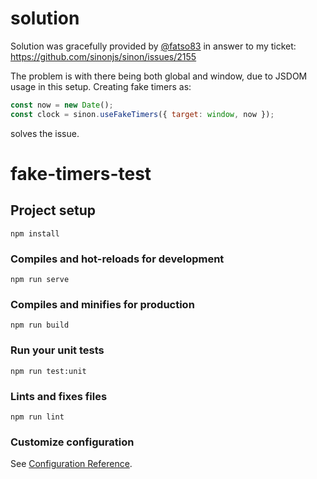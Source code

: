# solution

Solution was gracefully provided by [@fatso83](https://github.com/fatso83) in answer to my ticket: https://github.com/sinonjs/sinon/issues/2155

The problem is with there being both global and window, due to JSDOM usage in this setup. Creating fake timers as:
```js
const now = new Date();
const clock = sinon.useFakeTimers({ target: window, now });
```
solves the issue.


# fake-timers-test

## Project setup
```
npm install
```

### Compiles and hot-reloads for development
```
npm run serve
```

### Compiles and minifies for production
```
npm run build
```

### Run your unit tests
```
npm run test:unit
```

### Lints and fixes files
```
npm run lint
```

### Customize configuration
See [Configuration Reference](https://cli.vuejs.org/config/).
